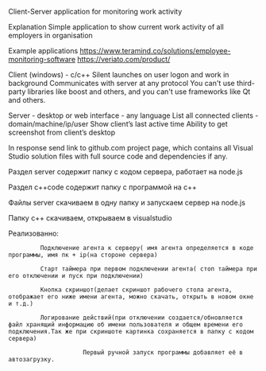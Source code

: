 Client-Server application for monitoring work activity

Explanation
Simple application to show current work activity of all employers in organisation

Example applications 
https://www.teramind.co/solutions/employee-monitoring-software
https://veriato.com/product/

Client (windows) - c/c++
Silent launches on user logon and work in background
Communicates with server at any protocol
You can't use third-party libraries like boost and others, and you can't use frameworks like Qt and others. 

Server - desktop or web interface - any language 
List all connected clients - domain/machine/ip/user
Show client’s last active time
Ability to get screenshot from client’s desktop 

In response send link to github.com project page, which contains all Visual Studio solution files with full source code and dependencies if any.


Раздел server содержит папку с кодом сервера, работает на node.js

Раздел c++code содержит папку с программой на с++

Файлы server скачиваем в одну папку и запускаем сервер на node.js

Папку с++ скачиваем, открываем в visualstudio

Реализованно:

             Подключение агента к серверу( имя агента определяется в коде программы, имя пк + ip(на стороне сервера)
						 
             Старт таймера при первом подключении агента( стоп таймера при его отключении и пуск при подключении)
						 
             Кнопка скриншот(делает скриншот рабочего стола агента, отображает его ниже имени агента, можно скачать, открыть в новом окне и т.д.)
						 
             Логирование действий(при отключении создается/обновляется файл хранящий информацию об имени пользователя и общем времени его подключения.Так же при скриншоте картинка сохраняется в папку с кодом сервера)
            
						 Первый ручной запуск программы добавляет её в автозагрузку.
						 
             
